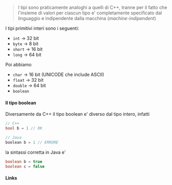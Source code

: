 >I tipi sono praticamente analoghi a quelli di C++, tranne per il fatto che l'insieme di valori per ciascun tipo e' completamente specificato dal linguaggio e indipendente dalla macchina (*machine-indipendent*)

I tipi primitivi interi sono i seguenti:
- ``int`` -> 32 bit 
- ``byte`` -> 8 bit
- ``short`` -> 16 bit
- ``long`` -> 64 bit

Poi abbiamo
- `char` -> 16 bit (UNICODE che include ASCII)
- `float` -> 32 bit
- `double` -> 64 bit
- `boolean`

#### Il tipo boolean
Diversamente da C++ il tipo boolean e' diverso dal tipo intero, infatti
```cpp
// C++
bool b = 1 // OK

// Java
boolean b = 1 // ERRORE
```
la sintassi corretta in Java e'
```java
boolean b = true
boolean c = false
```

#### Links
